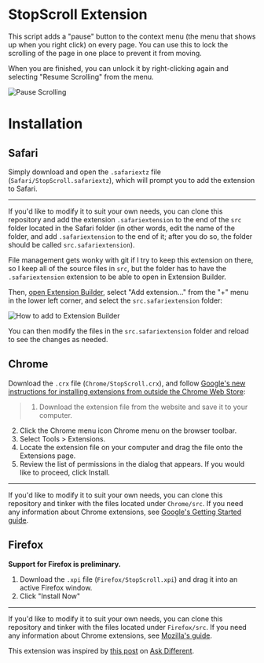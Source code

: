 # StopScroll Extension
This script adds a "pause" button to the context menu (the menu that shows up when you right click) on every page. You can use this to lock the scrolling of the page in one place to prevent it from moving.

When you are finished, you can unlock it by right-clicking again and selecting "Resume Scrolling" from the menu.

![Pause Scrolling](http://i.stack.imgur.com/RdDeF.png)

# Installation
## Safari
Simply download and open the `.safariextz` file (`Safari/StopScroll.safariextz`), which will prompt you to add the extension to Safari.

---

If you'd like to modify it to suit your own needs, you can clone this repository and add the extension `.safariextension` to the end of the `src` folder located in the Safari folder (in other words, edit the name of the folder, and add `.safariextension` to the end of it; after you do so, the folder should be called `src.safariextension`).

File management gets wonky with git if I try to keep this extension on there, so I keep all of the source files in `src`, but the folder has to have the `.safariextension` extension to be able to open in Extension Builder.

Then, [open Extension Builder](https://developer.apple.com/library/safari/documentation/Tools/Conceptual/SafariExtensionGuide/UsingExtensionBuilder/UsingExtensionBuilder.html), select "Add extension..." from the "+" menu in the lower left corner, and select the `src.safariextension` folder:

![How to add to Extension Builder](http://i.stack.imgur.com/MfihG.gif)

You can then modify the files in the `src.safariextension` folder and reload to see the changes as needed.

## Chrome
Download the `.crx` file (`Chrome/StopScroll.crx`), and follow [Google's new instructions for installing extensions from outside the Chrome Web Store](https://support.google.com/chrome_webstore/answer/2664769?p=crx_warning&rd=1):

> 1. Download the extension file from the website and save it to your computer.
2. Click the Chrome menu icon Chrome menu on the browser toolbar.
3. Select Tools > Extensions.
4. Locate the extension file on your computer and drag the file onto the Extensions page.
5. Review the list of permissions in the dialog that appears. If you would like to proceed, click Install.

---
If you'd like to modify it to suit your own needs, you can clone this repository and tinker with the files located under `Chrome/src`. If you need any information about Chrome extensions, see [Google's Getting Started guide](https://developer.chrome.com/extensions/getstarted).

## Firefox
**Support for Firefox is preliminary.**
1. Download the `.xpi` file (`Firefox/StopScroll.xpi`) and drag it into an active Firefox window. 
2. Click "Install Now"

---
If you'd like to modify it to suit your own needs, you can clone this repository and tinker with the files located under `Firefox/src`. If you need any information about Chrome extensions, see [Mozilla's guide](https://developer.mozilla.org/en-US/docs/Building_an_Extension).

This extension was inspired by [this post](http://apple.stackexchange.com/questions/170021/how-to-disable-the-scrolling-on-osx-safari) on [Ask Different](http://apple.stackexchange.com).

